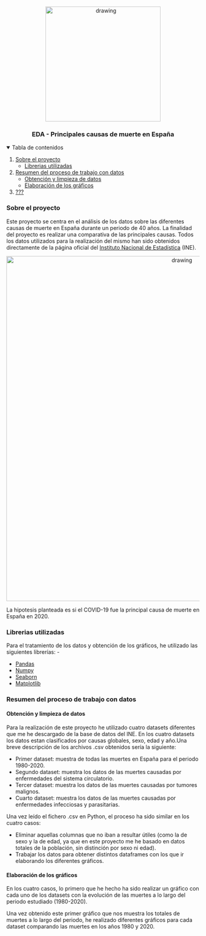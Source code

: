  <!-- IMAGEN EDA -->
 <br />
 <p align="center">
   <img src="https://miro.medium.com/max/488/1*acvIjDmFLqtb_e-uvY3qOA.png" alt="drawing" width="300"/>
   </a>

   <h3 align="center">EDA - Principales causas de muerte en España</h3>


 <!-- TABLA DE CONTENIDOS -->
 <details open="open">
   <summary>Tabla de contenidos</summary>
   <ol>
     <li>
       <a href="#sobre-el-proyecto">Sobre el proyecto</a>
       <ul>
         <li><a href="#librerias-utilizadas">Librerias utilizadas</a></li>
       </ul>
     </li>
     <li>
       <a href="#resumen-del-proceso-de-trabajo-con-datos">Resumen del proceso de trabajo con datos</a>
       <ul>
         <li><a href="#obtención-y-limpieza-de-datos">Obtención y limpieza de datos</a></li>
         <li><a href="#elbaoración-de-los-grágicos">Elaboración de los gráficos</a></li>
       </ul>
     </li>
     <li><a href="#???">???</a></li>
   </ol>
 </details>



 <!-- SOBRE EL PROYECTO -->
### Sobre el proyecto

Este proyecto se centra en el análisis de los datos sobre las diferentes causas de muerte en España durante un periodo de 40 años. La finalidad del proyecto es realizar una comparativa de las principales causas. Todos los datos utilizados para la realización del mismo han sido obtenidos directamente de la página oficial del <a href="https://www.ine.es/index.htm">Instituto Nacional de Estadística</a> (INE).

<p align="center">
   <img src="https://i.pinimg.com/originals/c8/4d/a7/c84da7d0e5972410491435b06da4a175.jpg" alt="drawing" width="900"/>
 
 La hipotesis planteada es si el COVID-19 fue la principal causa de muerte en España en 2020.

 ### Librerias utilizadas

 Para el tratamiento de los datos y obtención de los gráficos, he utilizado las siguientes librerías: - 
 * [Pandas](https://pandas.pydata.org/)
 * [Numpy](https://numpy.org/)
 * [Seaborn](https://seaborn.pydata.org/)
 * [Matplotlib](https://matplotlib.org/)

### Resumen del proceso de trabajo con datos

#### Obtención y limpieza de datos

Para la realización de este proyecto he utilizado cuatro datasets diferentes que me he descargado de la base de datos del INE. En los cuatro datasets los datos estan clasificados por causas globales, sexo, edad y año.Una breve descripción de los archivos .csv obtenidos sería la siguiente:

- Primer dataset: muestra de todas las muertes en España para el periodo 1980-2020. 
- Segundo dataset: muestra los datos de las muertes causadas por enfermedades del sistema circulatorio.
- Tercer dataset: muestra los datos de las muertes causadas por tumores malignos.
- Cuarto dataset: muestra los datos de las muertes causadas por enfermedades infecciosas y parasitarias.

Una vez leído el fichero .csv en Python, el proceso ha sido similar en los cuatro casos:

- Eliminar aquellas columnas que no iban a resultar útiles (como la de sexo y la de edad, ya que en este proyecto me he basado en datos totales de la población, sin distinción por sexo ni edad).
- Trabajar los datos para obtener distintos dataframes con los que ir elaborando los diferentes gráficos.

#### Elaboración de los gráficos

En los cuatro casos, lo primero que he hecho ha sido realizar un gráfico con cada uno de los datasets con la evolución de las muertes a lo largo del periodo estudiado (1980-2020).

Una vez obtenido este primer gráfico que nos muestra los totales de muertes a lo largo del periodo, he realizado diferentes gráficos para cada dataset comparando las muertes en los años 1980 y 2020.
